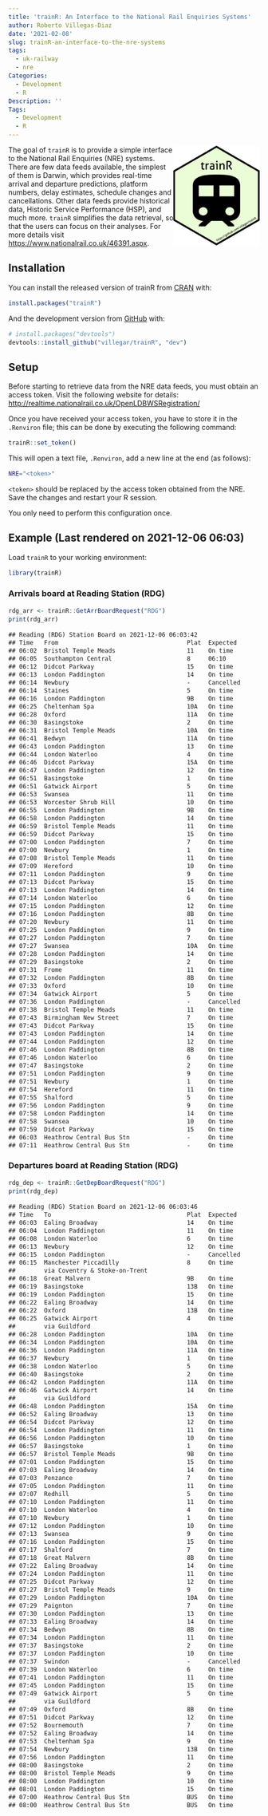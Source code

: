 ```yaml
---
title: 'trainR: An Interface to the National Rail Enquiries Systems'
author: Roberto Villegas-Diaz
date: '2021-02-08'
slug: trainR-an-interface-to-the-nre-systems
tags:
  - uk-railway
  - nre
Categories:
  - Development
  - R
Description: ''
Tags:
  - Development
  - R
---
```


<img src="https://raw.githubusercontent.com/villegar/trainR/main/inst/images/logo.png" alt="logo" align="right" height=200px/>

The goal of `trainR` is to provide a simple interface to the 
National Rail Enquiries (NRE) systems. There are few data feeds 
available, the simplest of them is Darwin, which provides real-time 
arrival and departure predictions, platform numbers, delay estimates, 
schedule changes and cancellations. Other data feeds provide historical 
data, Historic Service Performance (HSP), and much more. `trainR` 
simplifies the data retrieval, so that the users can focus on their 
analyses. For more details visit 
https://www.nationalrail.co.uk/46391.aspx.

## Installation

You can install the released version of trainR from [CRAN](https://CRAN.R-project.org) with:

``` r
install.packages("trainR")
```

And the development version from [GitHub](https://github.com/) with:

``` r
# install.packages("devtools")
devtools::install_github("villegar/trainR", "dev")
```

## Setup
Before starting to retrieve data from the NRE data feeds, you must obtain an access token. 
Visit the following website for details: http://realtime.nationalrail.co.uk/OpenLDBWSRegistration/

Once you have received your access token, you have to store it in the `.Renviron` file; this can be 
done by executing the following command:


```r
trainR::set_token()
```

This will open a text file, `.Renviron`, add a new line at the end (as follows):

```bash
NRE="<token>"
```

`<token>` should be replaced by the access token obtained from the NRE. Save the changes and restart 
your R session.

You only need to perform this configuration once.

## Example (Last rendered on 2021-12-06 06:03)

Load `trainR` to your working environment:

```r
library(trainR)
```

### Arrivals board at Reading Station (RDG)


```r
rdg_arr <- trainR::GetArrBoardRequest("RDG")
print(rdg_arr)
```

```
## Reading (RDG) Station Board on 2021-12-06 06:03:42
## Time   From                                    Plat  Expected
## 06:02  Bristol Temple Meads                    11    On time
## 06:05  Southampton Central                     8     06:10
## 06:12  Didcot Parkway                          15    On time
## 06:13  London Paddington                       14    On time
## 06:14  Newbury                                 -     Cancelled
## 06:14  Staines                                 5     On time
## 06:16  London Paddington                       9B    On time
## 06:25  Cheltenham Spa                          10A   On time
## 06:28  Oxford                                  11A   On time
## 06:30  Basingstoke                             2     On time
## 06:31  Bristol Temple Meads                    10A   On time
## 06:41  Bedwyn                                  11A   On time
## 06:43  London Paddington                       13    On time
## 06:44  London Waterloo                         4     On time
## 06:46  Didcot Parkway                          15A   On time
## 06:47  London Paddington                       12    On time
## 06:51  Basingstoke                             1     On time
## 06:51  Gatwick Airport                         5     On time
## 06:53  Swansea                                 11    On time
## 06:53  Worcester Shrub Hill                    10    On time
## 06:55  London Paddington                       9B    On time
## 06:58  London Paddington                       14    On time
## 06:59  Bristol Temple Meads                    11    On time
## 06:59  Didcot Parkway                          15    On time
## 07:00  London Paddington                       7     On time
## 07:00  Newbury                                 1     On time
## 07:08  Bristol Temple Meads                    11    On time
## 07:09  Hereford                                10    On time
## 07:11  London Paddington                       9     On time
## 07:13  Didcot Parkway                          15    On time
## 07:13  London Paddington                       14    On time
## 07:14  London Waterloo                         6     On time
## 07:15  London Paddington                       12    On time
## 07:16  London Paddington                       8B    On time
## 07:20  Newbury                                 11    On time
## 07:25  London Paddington                       9     On time
## 07:27  London Paddington                       7     On time
## 07:27  Swansea                                 10A   On time
## 07:28  London Paddington                       14    On time
## 07:29  Basingstoke                             2     On time
## 07:31  Frome                                   11    On time
## 07:32  London Paddington                       8B    On time
## 07:33  Oxford                                  10    On time
## 07:34  Gatwick Airport                         5     On time
## 07:36  London Paddington                       -     Cancelled
## 07:38  Bristol Temple Meads                    11    On time
## 07:43  Birmingham New Street                   7     On time
## 07:43  Didcot Parkway                          15    On time
## 07:43  London Paddington                       14    On time
## 07:44  London Paddington                       12    On time
## 07:46  London Paddington                       8B    On time
## 07:46  London Waterloo                         6     On time
## 07:47  Basingstoke                             2     On time
## 07:51  London Paddington                       9     On time
## 07:51  Newbury                                 1     On time
## 07:54  Hereford                                11    On time
## 07:55  Shalford                                5     On time
## 07:56  London Paddington                       9     On time
## 07:58  London Paddington                       14    On time
## 07:58  Swansea                                 10    On time
## 07:59  Didcot Parkway                          15    On time
## 06:03  Heathrow Central Bus Stn                -     On time
## 07:11  Heathrow Central Bus Stn                -     On time
```

### Departures board at Reading Station (RDG)


```r
rdg_dep <- trainR::GetDepBoardRequest("RDG")
print(rdg_dep)
```

```
## Reading (RDG) Station Board on 2021-12-06 06:03:46
## Time   To                                      Plat  Expected
## 06:03  Ealing Broadway                         14    On time
## 06:04  London Paddington                       11    On time
## 06:08  London Waterloo                         6     On time
## 06:13  Newbury                                 12    On time
## 06:15  London Paddington                       -     Cancelled
## 06:15  Manchester Piccadilly                   8     On time
##        via Coventry & Stoke-on-Trent           
## 06:18  Great Malvern                           9B    On time
## 06:19  Basingstoke                             13B   On time
## 06:19  London Paddington                       15    On time
## 06:22  Ealing Broadway                         14    On time
## 06:22  Oxford                                  13B   On time
## 06:25  Gatwick Airport                         4     On time
##        via Guildford                           
## 06:28  London Paddington                       10A   On time
## 06:34  London Paddington                       10A   On time
## 06:36  London Paddington                       11A   On time
## 06:37  Newbury                                 1     On time
## 06:38  London Waterloo                         5     On time
## 06:40  Basingstoke                             2     On time
## 06:42  London Paddington                       11A   On time
## 06:46  Gatwick Airport                         14    On time
##        via Guildford                           
## 06:48  London Paddington                       15A   On time
## 06:52  Ealing Broadway                         13    On time
## 06:54  Didcot Parkway                          12    On time
## 06:54  London Paddington                       11    On time
## 06:56  London Paddington                       10    On time
## 06:57  Basingstoke                             1     On time
## 06:57  Bristol Temple Meads                    9B    On time
## 07:01  London Paddington                       15    On time
## 07:03  Ealing Broadway                         14    On time
## 07:03  Penzance                                7     On time
## 07:05  London Paddington                       11    On time
## 07:07  Redhill                                 5     On time
## 07:10  London Paddington                       11    On time
## 07:10  London Waterloo                         4     On time
## 07:10  Newbury                                 1     On time
## 07:12  London Paddington                       10    On time
## 07:13  Swansea                                 9     On time
## 07:16  London Paddington                       15    On time
## 07:17  Shalford                                7     On time
## 07:18  Great Malvern                           8B    On time
## 07:22  Ealing Broadway                         14    On time
## 07:24  London Paddington                       11    On time
## 07:25  Didcot Parkway                          12    On time
## 07:27  Bristol Temple Meads                    9     On time
## 07:29  London Paddington                       10A   On time
## 07:29  Paignton                                7     On time
## 07:30  London Paddington                       13    On time
## 07:33  Ealing Broadway                         14    On time
## 07:34  Bedwyn                                  8B    On time
## 07:34  London Paddington                       11    On time
## 07:37  Basingstoke                             2     On time
## 07:37  London Paddington                       10    On time
## 07:37  Swindon                                 -     Cancelled
## 07:39  London Waterloo                         6     On time
## 07:41  London Paddington                       11    On time
## 07:45  London Paddington                       15    On time
## 07:49  Gatwick Airport                         5     On time
##        via Guildford                           
## 07:49  Oxford                                  8B    On time
## 07:51  Didcot Parkway                          12    On time
## 07:52  Bournemouth                             7     On time
## 07:52  Ealing Broadway                         14    On time
## 07:53  Cheltenham Spa                          9     On time
## 07:54  Newbury                                 13B   On time
## 07:56  London Paddington                       11    On time
## 08:00  Basingstoke                             2     On time
## 08:00  Bristol Temple Meads                    9     On time
## 08:00  London Paddington                       10    On time
## 08:01  London Paddington                       15    On time
## 07:00  Heathrow Central Bus Stn                BUS   On time
## 08:00  Heathrow Central Bus Stn                BUS   On time
```
